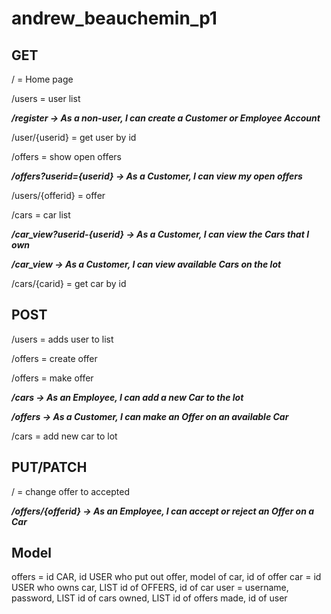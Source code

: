# andrew_beauchemin_p1
## GET
/ = Home page

/users = user list

***/register -> As a non-user, I can create a Customer or Employee Account***

/user/{userid} = get user by id

/offers = show open offers

***/offers?userid={userid} -> As a Customer, I can view my open offers***

/users/{offerid} = offer

/cars = car list

***/car_view?userid-{userid} ->  As a Customer, I can view the Cars that I own***

***/car_view ->  As a Customer, I can view available Cars on the lot***

/cars/{carid} = get car by id


## POST
/users = adds user to list

/offers = create offer

/offers = make offer

***/cars ->  As an Employee, I can add a new Car to the lot***

***/offers ->  As a Customer, I can make an Offer on an available Car***


/cars = add new car to lot

## PUT/PATCH
/ = change offer to accepted

***/offers/{offerid} -> As an Employee, I can accept or reject an Offer on a Car***


## Model

offers = id CAR, id USER who put out offer, model of car, id of offer
car = id USER who owns car, LIST id of OFFERS, id of car
user = username, password, LIST id of cars owned, LIST id of offers made, id of user

